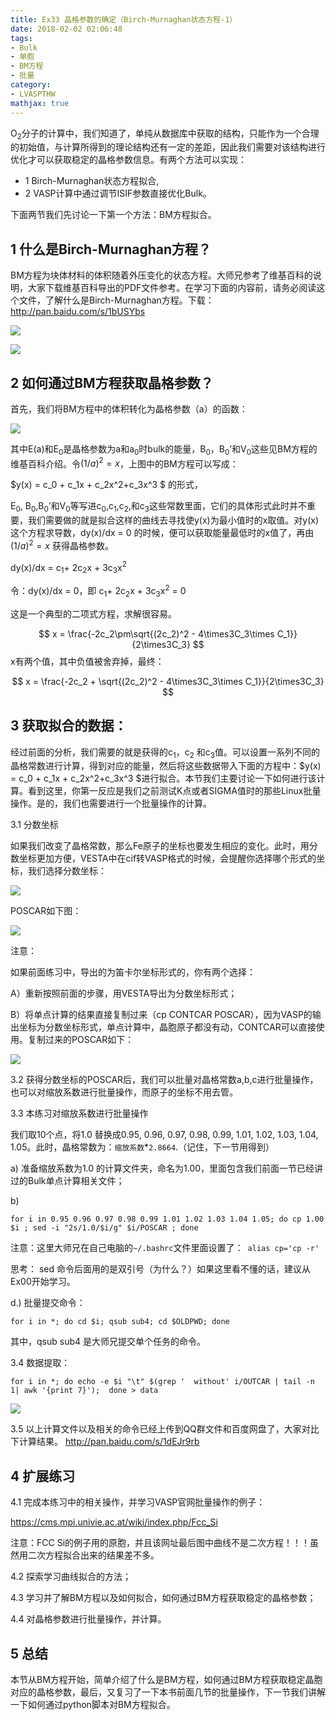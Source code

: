 ```yaml
---
title: Ex33 晶格参数的确定（Birch-Murnaghan状态方程-1）
date: 2018-02-02 02:06:48
tags: 
- Bulk
- 单胞
- BM方程
- 批量
category:
- LVASPTHW
mathjax: true
---
```




O$_2$分子的计算中，我们知道了，单纯从数据库中获取的结构，只能作为一个合理的初始值，与计算所得到的理论结构还有一定的差距，因此我们需要对该结构进行优化才可以获取稳定的晶格参数信息。有两个方法可以实现：

* 1 Birch-Murnaghan状态方程拟合, 
* 2 VASP计算中通过调节ISIF参数直接优化Bulk。

下面两节我们先讨论一下第一个方法：BM方程拟合。

 



## 1 什么是Birch-Murnaghan方程？

 

BM方程为块体材料的体积随着外压变化的状态方程。大师兄参考了维基百科的说明，大家下载维基百科导出的PDF文件参考。在学习下面的内容前，请务必阅读这个文件，了解什么是Birch-Murnaghan方程。下载：http://pan.baidu.com/s/1bUSYbs 

![](ex33/ex33-1.jpeg)


![](ex33/ex33-2.jpeg)

## 2 如何通过BM方程获取晶格参数？

 

首先，我们将BM方程中的体积转化为晶格参数（a）的函数：

![](ex33/ex33-3.jpeg)

 

其中E(a)和E$_0$是晶格参数为a和a$_0$时bulk的能量，B$_0$，B$_0$’和V$_0$这些见BM方程的维基百科介绍。令$(1/a)^2 = x$，上图中的BM方程可以写成：

 $y(x) = c_0 + c_1x + c_2x^2+c_3x^3 $ 的形式，

E$_0$, B$_0$,B$_0$’和V$_0$等写进c$_0$,c$_1$,c$_2$,和c$_3$这些常数里面，它们的具体形式此时并不重要，我们需要做的就是拟合这样的曲线去寻找使y(x)为最小值时的x取值。对y(x)这个方程求导数，dy(x)/dx = 0 的时候，便可以获取能量最低时的x值了，再由$(1/a)^2 = x$ 获得晶格参数。

 dy(x)/dx = c$_1$+ 2c$_2$x + 3c$_3$x$^2$

 

令：dy(x)/dx = 0，即 c$_1$+ 2c$_2$x + 3c$_3$x$^2$ = 0

 

这是一个典型的二项式方程，求解很容易。

$$
x = \frac{-2c_2\pm\sqrt{(2c_2)^2 - 4\times3C_3\times C_1}}{2\times3C_3}
$$
x有两个值，其中负值被舍弃掉，最终：

$$
x = \frac{-2c_2 + \sqrt{(2c_2)^2 - 4\times3C_3\times C_1}}{2\times3C_3}
$$




## 3 获取拟合的数据：

 

经过前面的分析，我们需要的就是获得的c$_1$，c$_2$ 和c$_3$值。可以设置一系列不同的晶格常数进行计算，得到对应的能量，然后将这些数据带入下面的方程中：$y(x) = c_0 + c_1x + c_2x^2+c_3x^3 $进行拟合。本节我们主要讨论一下如何进行该计算。看到这里，你第一反应是我们之前测试K点或者SIGMA值时的那些Linux批量操作。是的，我们也需要进行一个批量操作的计算。

 

3.1 分数坐标

如果我们改变了晶格常数，那么Fe原子的坐标也要发生相应的变化。此时，用分数坐标更加方便，VESTA中在cif转VASP格式的时候，会提醒你选择哪个形式的坐标，我们选择分数坐标：


![](ex33/ex33-6.jpeg)



POSCAR如下图：


![](ex33/ex33-7.jpeg)



注意：

 如果前面练习中，导出的为笛卡尔坐标形式的，你有两个选择：

A）重新按照前面的步骤，用VESTA导出为分数坐标形式；

B）将单点计算的结果直接复制过来（cp  CONTCAR  POSCAR），因为VASP的输出坐标为分数坐标形式，单点计算中，晶胞原子都没有动，CONTCAR可以直接使用。复制过来的POSCAR如下：


![](ex33/ex33-8.jpeg)



3.2 获得分数坐标的POSCAR后，我们可以批量对晶格常数a,b,c进行批量操作，也可以对缩放系数进行批量操作，而原子的坐标不用去管。

 

3.3 本练习对缩放系数进行批量操作

我们取10个点，将1.0 替换成0.95, 0.96, 0.97, 0.98, 0.99, 1.01, 1.02, 1.03, 1.04, 1.05。此时，晶格常数为：`缩放系数`*`2.8664`.（记住，下一节用得到）

a) 准备缩放系数为1.0 的计算文件夹，命名为1.00，里面包含我们前面一节已经讲过的Bulk单点计算相关文件；

b) 

```
for i in 0.95 0.96 0.97 0.98 0.99 1.01 1.02 1.03 1.04 1.05; do cp 1.00 $i ; sed -i "2s/1.0/$i/g" $i/POSCAR ; done
```

注意：这里大师兄在自己电脑的`~/.bashrc`文件里面设置了：` alias cp='cp -r'`

思考： sed 命令后面用的是双引号（为什么？）如果这里看不懂的话，建议从Ex00开始学习。



d.) 批量提交命令： 

```
for i in *; do cd $i; qsub sub4; cd $OLDPWD; done
```

其中，qsub sub4 是大师兄提交单个任务的命令。



3.4 数据提取：

```
for i in *; do echo -e $i "\t" $(grep '  without' i/OUTCAR | tail -n 1| awk '{print 7}');  done > data
```

![](ex33/ex33-9.jpeg)



3.5 以上计算文件以及相关的命令已经上传到QQ群文件和百度网盘了，大家对比下计算结果。 http://pan.baidu.com/s/1dEJr9rb 



## 4 扩展练习

 

4.1 完成本练习中的相关操作，并学习VASP官网批量操作的例子：

https://cms.mpi.univie.ac.at/wiki/index.php/Fcc_Si

注意：FCC Si的例子用的原胞，并且该网址最后图中曲线不是二次方程！！！虽然用二次方程拟合出来的结果差不多。

4.2 探索学习曲线拟合的方法；

4.3 学习并了解BM方程以及如何拟合，如何通过BM方程获取稳定的晶格参数；

4.4 对晶格参数进行批量操作，并计算。

 



## 5 总结

 

本节从BM方程开始，简单介绍了什么是BM方程，如何通过BM方程获取稳定晶胞对应的晶格参数，最后，又复习了一下本书前面几节的批量操作，下一节我们讲解一下如何通过python脚本对BM方程拟合。
